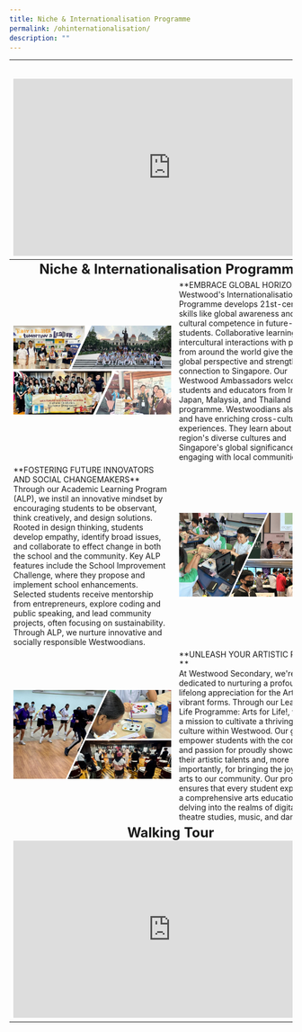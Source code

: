 ```yaml
---
title: Niche & Internationalisation Programme
permalink: /ohinternationalisation/
description: ""
---
```

<table>
<thead>
  <tr>
		<th colspan="2"><center><font size="5"></font><br><iframe allowfullscreen="" allow="accelerometer; autoplay; clipboard-write; encrypted-media; gyroscope; picture-in-picture; web-share" frameborder="0" title="YouTube video player" src="https://www.youtube.com/embed/lj2fQJlQVWQ?si=aGBfiKY8yNlqrhvA" height="315" width="560"></iframe></center></th>
  </tr>
</thead>
<tbody>
  <tr>
		<td colspan="2"><center><font size="5"><b>Niche &amp; Internationalisation Programme</b></font></center></td>
  </tr>
  <tr>
    <td><img src="/images/ohint2023.jpg"></td>
    <td>**EMBRACE GLOBAL HORIZONS**<br>Westwood's Internationalisation Programme develops 21st-century skills like global awareness and cross-cultural competence in future-ready students. Collaborative learning and intercultural interactions with peers from around the world give them a global perspective and strengthen their connection to Singapore. Our Westwood Ambassadors welcome students and educators from Indonesia, Japan, Malaysia, and Thailand to this programme. Westwoodians also travel and have enriching cross-cultural experiences. They learn about the region's diverse cultures and Singapore's global significance by engaging with local communities.</td>
  </tr>
  <tr>
    <td>**FOSTERING FUTURE INNOVATORS AND SOCIAL CHANGEMAKERS**<br>Through our Academic Learning Program (ALP), we instil an innovative mindset by encouraging students to be observant, think creatively, and design solutions. Rooted in design thinking, students develop empathy, identify broad issues, and collaborate to effect change in both the school and the community. Key ALP features include the School Improvement Challenge, where they propose and implement school enhancements. Selected students receive mentorship from entrepreneurs, explore coding and public speaking, and lead community projects, often focusing on sustainability. Through ALP, we nurture innovative and socially responsible Westwoodians.</td>
    <td><img src="/images/ohalp2023.jpg"></td>
  </tr>
	 <tr>
    <td><img src="/images/ohllp2023.jpg"></td>
    <td>**UNLEASH YOUR ARTISTIC PASSION **<br>At Westwood Secondary, we're dedicated to nurturing a profound and lifelong appreciation for the Arts in all its vibrant forms. Through our Learning for Life Programme: Arts for Life!, we're on a mission to cultivate a thriving arts culture within Westwood. Our goal is to empower students with the confidence and passion for proudly showcasing their artistic talents and, more importantly, for bringing the joy of the arts to our community. Our programme ensures that every student experiences a comprehensive arts education, delving into the realms of digital media, theatre studies, music, and dance. </td>
  </tr>
  <tr>
		<td colspan="2"><center><b>    <font size="5">Walking Tour</font></b><br>
		<iframe allowfullscreen="" allow="accelerometer; autoplay; clipboard-write; encrypted-media; gyroscope; picture-in-picture; web-share" frameborder="0" title="YouTube video player" src="https://www.youtube.com/embed/g6ssIbawoSw?si=mWYkrvNbEMnWsfp0" height="315" width="560"></iframe></center></td>
  </tr></tbody>
</table>